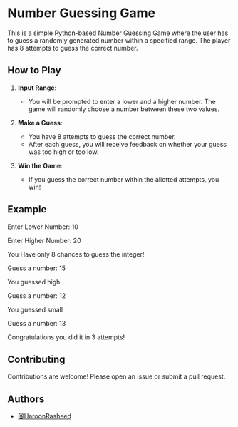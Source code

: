 
# Number Guessing Game

This is a simple Python-based Number Guessing Game where the user has to guess a randomly generated number within a specified range. The player has 8 attempts to guess the correct number.

## How to Play

1. **Input Range**: 
   - You will be prompted to enter a lower and a higher number. The game will randomly choose a number between these two values.
   
2. **Make a Guess**: 
   - You have 8 attempts to guess the correct number.
   - After each guess, you will receive feedback on whether your guess was too high or too low.
   
3. **Win the Game**: 
   - If you guess the correct number within the allotted attempts, you win!

## Example

Enter Lower Number: 10

Enter Higher Number: 20

You Have only 8 chances to guess the integer!

Guess a number: 15

You guessed high

Guess a number: 12

You guessed small

Guess a number: 13

Congratulations you did it in 3 attempts!





## Contributing

Contributions are welcome! Please open an issue or submit a pull request.


## Authors

- [@HaroonRasheed](https://github.com/Haroon1056)

